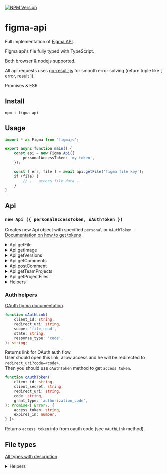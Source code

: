 [![NPM Version](https://badge.fury.io/js/figma-api.svg?style=flat)](https://www.npmjs.com/package/figma-api)

# figma-api

Full implementation of [Figma API](https://www.figma.com/developers/docs).

Figma api's file fully typed with TypeScript.

Both browser & nodejs supported.

All api requests uses [go-result-js](https://github.com/Morglod/go-result-js) for smooth error solving (return tuple like [ error, result ]).

Promises & ES6.

## Install

`npm i figma-api`

## Usage

```ts
import * as Figma from 'figmajs';

export async function main() {
    const api = new Figma.Api({
        personalAccessToken: 'my token',
    });

    const [ err, file ] = await api.getFile('figma file key');
    if (file) {
        // ... access file data ...
    }
}
```

## Api

### `new Api ({ personalAccessToken, oAuthToken })`

Creates new Api object with specified `personal` or `oAuthToken`.  
[Documentation on how to get tokens](https://www.figma.com/developers/docs#auth)

<details>
<summary>
Api.getFile
</summary>

```ts
Api.getFile(fileKey, opts?: { version?, geometry? })
```
[Require file data](https://www.figma.com/developers/docs#files-endpoint) with specified version.  
Set `geometry='paths'` to export vector data.

Returns:  
```ts
[ Error?, {
    document: Node<'DOCUMENT'>,
    components: { [nodeId: string]: Component },
    schemaVersion: number,
    styles: { [styleName: string]: Style }
} ]
```
</details>

<details>
<summary>
Api.getImage
</summary>

```ts
Api.getImage(fileKey, opts?: {
    /** A comma separated list of node IDs to render */
    ids: string,
    /** A number between 0.01 and 4, the image scaling factor */
    scale: number,
    /** Image output format */
    format: 'jpg'|'png'|'svg',
    /** Whether to include id attributes for all SVG elements. `Default: false` */
    svg_include_id?: boolean,
    /** Whether to simplify inside/outside strokes and use stroke attribute if possible instead of <mask>. `Default: true` */
    svg_simplify_stroke?: boolean,
    /** A specific version ID to get. Omitting this will get the current version of the file */
    version?: string,
})
```  
[Renders images](https://www.figma.com/developers/docs#images-endpoint) from a file.

Returns:
```ts
[ Error?, {
    err: string,
    images: { [nodeId: string]: string|null },
    status: number
} ]
```

</details>

<details>
<summary>
Api.getVersions
</summary>

```ts
Api.getVersions(fileKey)
```
A [list of the version](https://www.figma.com/developers/docs#get-file-versions-endpoint) history of a file. The version history consists of versions, manually-saved additions to the version history of a file.  
If the account is not on a paid team, version history is limited to the past 30 days. Note that version history will not include autosaved versions.

Returns:  
```ts
[ Error?, {
    versions: Version[]
} ]
```
</details>

<details>
<summary>
Api.getComments
</summary>

```ts
Api.getComments(fileKey)
```
[List of comments](https://www.figma.com/developers/docs#get-comments-endpoint) left on the file.

Returns:  
```ts
[ Error?, {
    comments: Comment[],
} ]
```
</details>

<details>
<summary>
Api.postComment
</summary>

```ts
Api.postComment(fileKey: string, message: string, client_meta: Vector|FrameOffset)
```
[Posts a new comment on the file](https://www.figma.com/developers/docs#post-comments-endpoint) with specified location.

Returns:  
```ts
[ Error?, Comment ]
```
</details>

<details>
<summary>
Api.getTeamProjects
</summary>

```ts
Api.getTeamProjects(team_id)
```
[Lists the projects](https://www.figma.com/developers/docs#get-team-projects-endpoint) for a specified team. Note that this will only return projects visible to the authenticated user or owner of the developer token.

Returns:  
```ts
[ Error?, {
    projects: { id: number, name: string }[],
} ]
```
</details>

<details>
<summary>
Api.getProjectFiles
</summary>

```ts
Api.getProjectFiles(project_id)
```
[List the files](https://www.figma.com/developers/docs#get-project-files-endpoint) in a given project.

Returns:  
```ts
[ Error?, {
    files: {
        key: string,
        name: string,
        thumbnail_url: string,
        last_modified: string,
    }[],
} ]
```

</details>

<details>
<summary>
Helpers
</summary>

`Api.appendHeaders(headers: {}): void`  
Populate headers with auth.

`Api.request<T>(url, opts): Promise<[ Error?, T]>`  
Make request with auth headers.  
</details>

### Auth helpers

[OAuth figma documentation](https://www.figma.com/developers/docs#auth-oauth).

```ts
function oAuthLink(
    client_id: string,
    redirect_uri: string,
    scope: 'file_read',
    state: string,
    response_type: 'code',
): string;
```
Returns link for OAuth auth flow.  
User should open this link, allow access and he will be redirected to `redirect_uri?code=<code>`.  
Then you should use `oAuthToken` method to get `access token`.

```ts
function oAuthToken(
    client_id: string,
    client_secret: string,
    redirect_uri: string,
    code: string,
    grant_type: 'authorization_code',
): Promise<[ Error?, {
    access_token: string,
    expires_in: number,
} ]>
```
Returns `access token` info from oauth code (see `oAuthLink` method).

## File types

[All types with description](src/ast-types.ts)

<details>
<summary>
Helpers
</summary>

```ts
isEffectShadow(effect: Effect): effect is EffectShadow;
```
Check if effect is one of shadow effects.

```ts
isPaintSolid(paint: Paint): paint is PaintSolid;
isPaintGradient(paint: Paint): paint is PaintGradient;
isPaintImage(paint: Paint): paint is PaintImage;
```
Check if paint is one of pain types.

```ts
isNodeType<NodeType>(node: Node): node is type of NodeType;
```
Check if node is type of specified node.

</details>